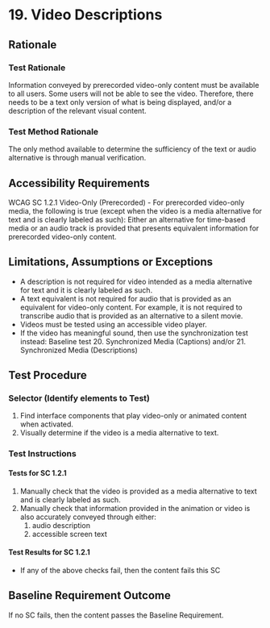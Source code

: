 # 19. Video Descriptions

## Rationale
### Test Rationale
Information conveyed by prerecorded video-only content must be available to all users. Some users will not be able to see the video. Therefore, there needs to be a text only version of what is being displayed, and/or a description of the relevant visual content.

### Test Method Rationale
The only method available to determine the sufficiency of the text or audio alternative is through manual verification.  

## Accessibility Requirements
WCAG SC 1.2.1 Video-Only (Prerecorded) - For prerecorded video-only media, the following is true (except when the video is a media alternative for text and is clearly labeled as such): Either an alternative for time-based media or an audio track is provided that presents equivalent information for prerecorded video-only content.

## Limitations, Assumptions or Exceptions 
* A description is not required for video intended as a media alternative for text and it is clearly labeled as such. 
* A text equivalent is not required for audio that is provided as an equivalent for video-only content. For example, it is not required to transcribe audio that is provided as an alternative to a silent movie.
* Videos must be tested using an accessible video player.
* If the video has meaningful sound, then use the synchronization test instead: Baseline test 20. Synchronized Media (Captions) and/or 21. Synchronized Media (Descriptions)

## Test Procedure

### Selector (Identify elements to Test) 
1. Find interface components that play video-only or animated content when activated.
2. Visually determine if the video is a media alternative to text. 

### Test Instructions
#### Tests for SC 1.2.1
1. Manually check that the video is provided as a media alternative to text and is clearly labeled as such.
2. Manually check that information provided in the animation or video is also accurately conveyed through either: 
    1. audio description
    1. accessible screen text 

#### Test Results for SC 1.2.1
* If any of the above checks fail, then the content fails this SC

## Baseline Requirement Outcome
If no SC fails, then the content passes the Baseline Requirement.

